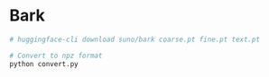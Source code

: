 # Bark

```bash
# huggingface-cli download suno/bark coarse.pt fine.pt text.pt

# Convert to npz format
python convert.py
```